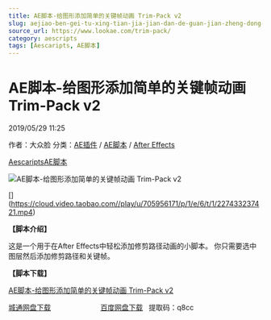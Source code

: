 ```yaml
---
title: AE脚本-给图形添加简单的关键帧动画 Trim-Pack v2
slug: aejiao-ben-gei-tu-xing-tian-jia-jian-dan-de-guan-jian-zheng-dong-hua-trim-pack-v2
source_url: https://www.lookae.com/trim-pack/
category: aescripts
tags: [Aescaripts, AE脚本]
---
```

# AE脚本-给图形添加简单的关键帧动画 Trim-Pack v2

2019/05/29 11:25

作者：大众脸
分类：[AE插件](https://www.lookae.com/after-effects/aechajian/) / [AE脚本](https://www.lookae.com/after-effects/aescripts/) / [After Effects](https://www.lookae.com/after-effects/)

[Aescaripts](https://www.lookae.com/tag/aescaripts/)[AE脚本](https://www.lookae.com/tag/ae%e8%84%9a%e6%9c%ac/)

![AE脚本-给图形添加简单的关键帧动画 Trim-Pack v2](https://www.lookae.com/wp-content/uploads/2019/05/trim-pack.jpg "AE脚本-给图形添加简单的关键帧动画 Trim-Pack v2-LookAE.com")

[﻿[﻿]("https://cloud.video.taobao.com//play/u/705956171/p/1/e/6/t/1/227433237421.mp4)](https://cloud.video.taobao.com//play/u/705956171/p/1/e/6/t/1/227433237421.mp4)

**【脚本介绍】**

这是一个用于在After Effects中轻松添加修剪路径动画的小脚本。 你只需要选中图层然后添加修剪路径和关键帧。

**【脚本下载】**

[AE脚本-给图形添加简单的关键帧动画 Trim-Pack v2](https://lookae.ctfile.com/fs/680462-376099735)

[城通网盘下载](https://lookae.ctfile.com/fs/680462-376099735)                         [百度网盘下载](https://pan.baidu.com/s/18RVZ1fDsFc6vR6qrtktEZA)   提取码：q8cc

